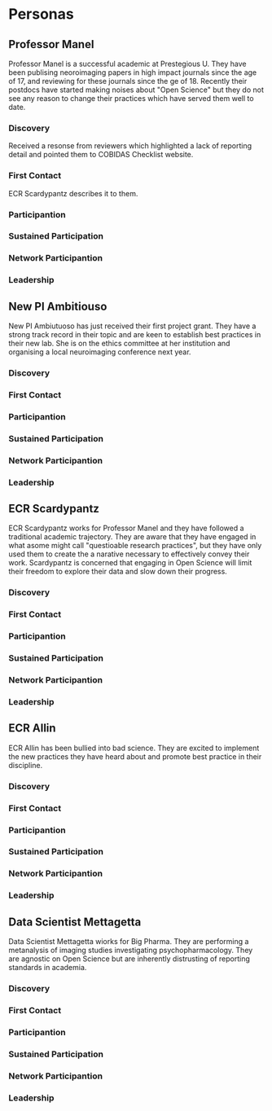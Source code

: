 # Personas

## Professor Manel
Professor Manel is a successful academic at Prestegious U. They have been publising neoroimaging papers in high impact journals since the age of 17, and reviewing for these journals since the ge of 18. Recently their postdocs have started making noises about "Open Science" but they do not see any reason to change their practices which have served them well to date.
### Discovery
Received a resonse from reviewers which highlighted a lack of reporting detail and pointed them to COBIDAS Checklist website.
### First Contact
ECR Scardypantz describes it to them.
### Participantion
### Sustained Participation
### Network Participantion
### Leadership

## New PI Ambitiouso
New PI Ambiutuoso has just received their first project grant. They have a strong track record in their topic and are keen to establish best practices in their new lab. She is on the ethics committee at her institution and organising a local neuroimaging conference next year.
### Discovery
### First Contact
### Participantion
### Sustained Participation
### Network Participantion
### Leadership


## ECR Scardypantz
ECR Scardypantz works for Professor Manel and they have followed a traditional academic trajectory. They are aware that they have engaged in what asome might call "questioable research practices", but they have only used them to create the  a narative necessary to effectively convey their work. Scardypantz is concerned that engaging in Open Science will limit their freedom to explore their data and slow down their progress.
### Discovery
### First Contact
### Participantion
### Sustained Participation
### Network Participantion
### Leadership

## ECR Allin
ECR Allin has been bullied into bad science. They are excited to implement the new practices they have heard about and promote best practice in their discipline.
### Discovery
### First Contact
### Participantion
### Sustained Participation
### Network Participantion
### Leadership

## Data Scientist Mettagetta
Data Scientist Mettagetta wiorks for Big Pharma. They are performing a metanalysis of imaging studies investigating psychopharmacology. They are agnostic on Open Science but are inherently distrusting of reporting standards in academia.
### Discovery
### First Contact
### Participantion
### Sustained Participation
### Network Participantion
### Leadership
